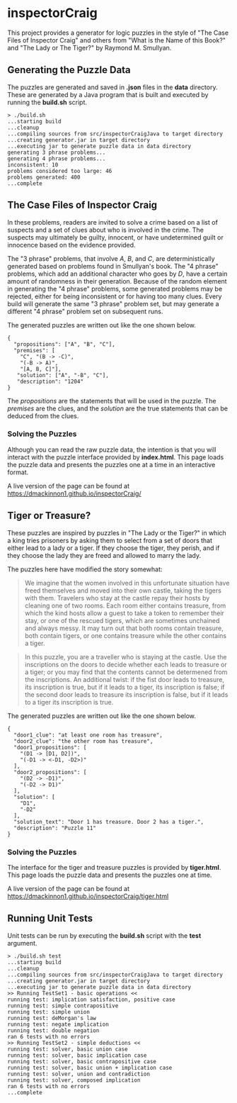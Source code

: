 # inspectorCraig
This project provides a generator for logic puzzles in the style of "The Case Files of Inspector Craig" and others from "What is the Name of this Book?" and "The Lady or The Tiger?" by Raymond M. Smullyan.

## Generating the Puzzle Data
The puzzles are generated and saved in **.json** files in the **data** directory. These are generated by a Java program that is built and executed by running the **build.sh** script. 

```
> ./build.sh
...starting build
...cleanup
...compiling sources from src/inspectorCraigJava to target directory
...creating generator.jar in target directory
...executing jar to generate puzzle data in data directory
generating 3 phrase problems...
generating 4 phrase problems...
inconsistent: 10
problems considered too large: 46
problems generated: 400
...complete
```

## The Case Files of Inspector Craig
In these problems, readers are invited to solve a crime based on a list of suspects and a set of clues about who is involved in the crime. The suspects may ultimately be guilty, innocent, or have undetermined guilt or innocence based on the evidence provided.

The "3 phrase" problems, that involve *A*, *B*, and *C*, are deterministically generated based on problems found in Smullyan's book. The "4 phrase" problems, which add an additional character who goes by *D*, have a certain amount of randomness in their generation. Because of the random element in generating the "4 phrase" problems, some generated problems may be rejected, either for being inconsistent or for having too many clues. Every build will generate the same "3 phrase" problem set, but may generate a different "4 phrase" problem set on subsequent runs.

The generated puzzles are written out like the one shown below.

```
{
  "propositions": ["A", "B", "C"], 
  "premises": [
    "C", "(B -> -C)", 
    "(-B -> A)", 
    "[A, B, C]"], 
   "solution": ["A", "-B", "C"], 
   "description": "1204"
}	
```
The *propositions* are the statements that will be used in the puzzle. The *premises* are the clues, and the *solution* are the true statements that can be deduced from the clues.

### Solving the Puzzles
Although you can read the raw puzzle data, the intention is that you will interact with the puzzle interface provided by **index.html**. This page loads the puzzle data and presents the puzzles one at a time in an interactive format.

A live version of the page can be found at https://dmackinnon1.github.io/inspectorCraig/


## Tiger or Treasure?
These puzzles are inspired by puzzles in "The Lady or the Tiger?" in which a king tries prisoners by asking them to select from a set of doors that either lead to a lady or a tiger. If they choose the tiger, they perish, and if they choose the lady they are freed and allowed to marry the lady. 

The puzzles here have modified the story somewhat:
> We imagine that the women involved in this unfortunate situation have freed themselves and moved into their own castle, taking the tigers with them. Travelers who stay at the castle repay their hosts by cleaning one of two rooms. Each room either contains treasure, from which the kind hosts allow a guest to take a token to remember their stay, or one of the rescued tigers, which are sometimes unchained and always messy. It may turn out that both rooms contain treasure, both contain tigers, or one contains treasure while the other contains a tiger. 

> In this puzzle, you are a traveller who is staying at the castle. Use the inscriptions on the doors to decide whether each leads to treasure or a tiger; or you may find that the contents cannot be determened from the inscriptions. An additional twist: if the fist door leads to treasure, its inscription is true, but if it leads to a tiger, its inscription is false; if the second door leads to treasure its inscription is false, but if it leads to a tiger its inscription is true.

The generated puzzles are written out like the one shown below.
```
{
  "door1_clue": "at least one room has treasure",
  "door2_clue": "the other room has treasure",
  "door1_propositions": [
    "(D1 -> [D1, D2])",
    "(-D1 -> <-D1, -D2>)"
  ],
  "door2_propositions": [
    "(D2 -> -D1)",
    "(-D2 -> D1)"
  ],
  "solution": [
    "D1",
    "-D2"
  ],
  "solution_text": "Door 1 has treasure. Door 2 has a tiger.",
  "description": "Puzzle 11"
}
```
### Solving the Puzzles
The interface for the tiger and treasure puzzles is provided by 
**tiger.html**. This page loads the puzzle data and presents the puzzles one at time.

A live version of the page can be found at https://dmackinnon1.github.io/inspectorCraig/tiger.html

## Running Unit Tests

Unit tests can be run by executing the **build.sh** script with the **test** argument.
```
> ./build.sh test
...starting build
...cleanup
...compiling sources from src/inspectorCraigJava to target directory
...creating generator.jar in target directory
...executing jar to generate puzzle data in data directory
>> Running TestSet1 - basic operations <<
running test: implication satisfaction, positive case
running test: simple contrapositive
running test: simple union
running test: deMorgan's law
running test: negate implication
running test: double negation
ran 6 tests with no errors
>> Running TestSet2 - simple deductions <<
running test: solver, basic union case
running test: solver, basic implication case
running test: solver, basic contrapositive case
running test: solver, basic union + implication case
running test: solver, union and contradiction
running test: solver, composed implication
ran 6 tests with no errors
...complete
```

